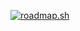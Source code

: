 [![roadmap.sh](https://api.roadmap.sh/v1-badge/tall/64a2c80bd99c9d6731ab5aa3?variant=dark)](https://roadmap.sh)
